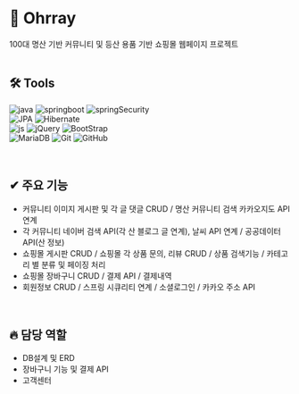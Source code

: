# 👋 Ohrray
100대 명산 기반 커뮤니티 및 등산 용품 기반 쇼핑몰 웹페이지 프로젝트
<br><br>

## 🛠 Tools
![java](https://img.shields.io/badge/java-007396?style=for-the-badge&logo=OpenJDK&logoColor=white)
![springboot](https://img.shields.io/badge/springboot-6DB33F?style=for-the-badge&logo=springboot&logoColor=white)
![springSecurity](https://img.shields.io/badge/springSecurity-6DB33F?style=for-the-badge&logo=springboot&logoColor=white)
<br>
![JPA](https://img.shields.io/badge/Jpa-6DB33F?style=for-the-badge&logo=spring&logoColor=white)
![Hibernate](https://img.shields.io/badge/Hibernate-59666C?style=for-the-badge&logo=Hibernate&logoColor=white)
<br>
![js](https://img.shields.io/badge/JavaScript-F7DF1E?style=for-the-badge&logo=JavaScript&logoColor=white)
![jQuery](https://img.shields.io/badge/jquery-%230769AD.svg?style=for-the-badge&logo=jquery&logoColor=white)
![BootStrap](https://img.shields.io/badge/bootstrap-7952B3?style=for-the-badge&logo=bootstrap&logoColor=white)
<Br>
![MariaDB](https://img.shields.io/badge/MariaDB-003545?style=for-the-badge&logo=mariadb&logoColor=white)
![Git](https://img.shields.io/badge/git-F05032?style=for-the-badge&logo=git&logoColor=white)
![GitHub](https://img.shields.io/badge/github-181717?style=for-the-badge&logo=github&logoColor=white)


<br>

## ✔ 주요 기능
- 커뮤니티 이미지 게시판 및 각 글 댓글 CRUD / 명산 커뮤니티 검색 카카오지도 API 연계
- 각 커뮤니티 네이버 검색 API(각 산 블로그 글 연계), 날씨 API 연계 / 공공데이터 API(산 정보)
- 쇼핑몰 게시판 CRUD / 쇼핑몰 각 상품 문의, 리뷰 CRUD / 상품 검색기능 / 카테고리 별 분류 및 페이징 처리
- 쇼핑몰 장바구니 CRUD / 결제 API / 결제내역
- 회원정보 CRUD / 스프링 시큐리티 연계 / 소셜로그인 / 카카오 주소 API
<br>

## 🔥 담당 역할
- DB설계 및 ERD
- 장바구니 기능 및 결제 API
- 고객센터
